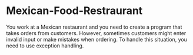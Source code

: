 # Mexican-Food-Restraurant
You work at a Mexican restaurant and you need to create a program that takes orders from customers. However, sometimes customers might enter invalid input or make mistakes when ordering. To handle this situation, you need to use exception handling.
